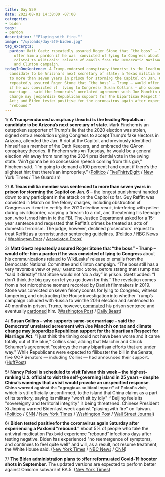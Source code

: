 ```yaml
---
title: Day 559
date: 2022-08-01 14:38:00 -07:00
categories:
- biden
tags:
- pardon
description: '"Playing with fire."'
image: "/uploads/day-559-biden.jpg"
tag_excerpts:
  pardon: Matt Gaetz repeatedly assured Roger Stone that “the boss” – Trump – would
    offer him a pardon if he was  convicted of lying to Congress about his communications
    related to WikiLeaks' release of emails from the Democratic National Committee
    and Clinton campaign.
todayInOneSentence: A Trump-endorsed conspiracy theorist is the leading Republican
  candidate to be Arizona’s next secretary of state; a Texas militia member was sentenced
  to more than seven years in prison for storming the Capitol on Jan. 6; Matt Gaetz
  repeatedly assured Roger Stone that “the boss” – Trump – would offer him a pardon
  if he was convicted of  lying to Congress; Susan Collins – who supports same-sex
  marriage – said the Democrats' unrelated agreement with Joe Manchin on tax and climate
  change may jeopardize Republican support for the bipartisan Respect for Marriage
  Act; and Biden tested positive for the coronavirus again after experiencing a Paxlovid
  “rebound.”
---
```


1/ **A Trump-endorsed conspiracy theorist is the leading Republican candidate to be Arizona’s next secretary of state**. Mark Finchem is an outspoken supporter of Trump's lie that the 2020 election was stolen, signed onto a resolution urging Congress to accept Trump’s fake electors in Arizona, attended the Jan. 6 riot at the Capitol, and previously identified himself as a member of the Oath Keepers, and embraced the QAnon conspiracy theories. If Finchem wins on Tuesday, he would be a general election win away from running the 2024 presidential vote in the swing state. “Ain’t gonna be no concession speech coming from this guy,” Finchem said. “I’m going to demand a 100 percent hand count if there’s the slightest hint that there’s an impropriety.” ([Politico](https://www.politico.com/news/2022/08/01/trump-arizona-finchem-secretary-state-00048879) / [FiveThirtyEight](https://fivethirtyeight.com/features/how-far-right-will-republican-primary-voters-go-in-arizona-and-missouri/) / [New York Times](https://www.nytimes.com/2022/08/01/us/politics/mark-finchem-arizona-elections.html) / [The Guardian](https://www.theguardian.com/us-news/2022/aug/01/arizona-republicans-kari-lake-mark-finchem))

2/ **A Texas militia member was sentenced to more than seven years in prison for storming the Capitol on Jan. 6** – the longest punishment handed down to any participant in the attack on the Capitol so far. Guy Reffitt was convicted in March on five felony charges, including obstruction of Congress as it met to certify the 2020 election result, interfering with police during civil disorder, carrying a firearm to a riot, and threatening his teenage son, who turned him in to the FBI. The Justice Department asked for a 15-year sentence and requested that Reffitt’s crimes be treated as acts of domestic terrorism. The judge, however, declined prosecutors' request to treat Reffitt as a terrorist under sentencing guidelines. ([Politico](https://www.politico.com/news/2022/08/01/jan-6-terrorism-sentencing-penalty-00048922) / [NBC News](https://www.nbcnews.com/politics/justice-department/capitol-rioter-guy-reffitt-gets-longest-jan-6-sentence-no-terrorism-en-rcna40664) / [Washington Post](https://www.washingtonpost.com/dc-md-va/2022/08/01/reffitt-sentence-jan6/) / [Associated Press](https://apnews.com/article/capitol-siege-prisons-donald-trump-texas-nancy-pelosi-5da51545567da3def6dc9596902edf7e))

3/ **Matt Gaetz repeatedly assured Roger Stone that “the boss” – Trump – would offer him a pardon if he was  convicted of  lying to Congress** about his communications related to WikiLeaks' release of emails from the Democratic National Committee and Clinton campaign. “The boss still has a very favorable view of you,” Gaetz told Stone, before stating that Trump had “said it directly” that Stone would not “do a day” in prison. Gaetz added: “I don’t think the big guy can let you go down for this.” The revelation comes from a hot microphone moment recorded by Danish filmmakers in 2019. Stone was convicted on seven felony counts for lying to Congress, witness tampering, and obstructing the House investigation into whether Trump’s campaign colluded with Russia to win the 2016 election and sentenced to 40 months in prison. Trump, however, [commuted](https://whatthefuckjusthappenedtoday.com/2020/07/13/day-1271/#4-trump-commuted-roger-stone%E2%80%99s-jail) his prison sentence and eventually [pardoned](https://whatthefuckjusthappenedtoday.com/2020/12/29/day-1440/#5-trump-issued-26-new-pardons-includ) him. ([Washington Post](https://www.washingtonpost.com/investigations/2022/07/30/roger-stone-matt-gaetz-pardon-mueller/) / [Daily Beast](https://www.thedailybeast.com/matt-gaetz-caught-on-hot-mic-assuring-roger-stone-of-pardon-by-donald-trump))

4/ **Susan Collins – who supports same-sex marriage – said the Democrats' unrelated agreement with Joe Manchin on tax and climate change may jeopardize Republican support for the bipartisan Respect for Marriage Act**. “I just think the timing could not have been worse and it came totally out of the blue,” Collins said, adding that Manchin and Chuck Schumer’s agreement "destroys the many bipartisan efforts that are under way." While Republicans were expected to filibuster the bill in the Senate, five GOP Senators — including Collins — had announced their support. ([HuffPost](https://www.huffpost.com/entry/collins-same-sex-marriage_n_62e2d05ae4b0d0ea9b751b87))

5/ **Nancy Pelosi is scheduled to visit Taiwan this week – the highest-ranking U.S. official to visit the self-governing island in 25 years – despite China’s warnings that a visit would provoke an unspecified response**. China warned against the "egregious political impact" of Pelosi's visit, which is still officially unconfirmed, to the island that China claims as a part of its territory, saying its military "won't sit by idly" if Beijing feels its "sovereignty and territorial integrity" is being threatened. Chinese President Xi Jinping warned Biden last week against “playing with fire” on Taiwan. ([Politico](https://www.politico.com/news/2022/08/01/pelosi-taiwan-xi-biden-china-00048940) / [CNN](https://www.cnn.com/2022/08/01/politics/nancy-pelosi-taiwan-visit/index.html) / [New York Times](https://www.nytimes.com/2022/07/31/world/asia/pelosi-taiwan-china.html) / [Washington Post](https://www.washingtonpost.com/world/2022/08/01/taiwan-nancy-pelosi-china-military/) / [Wall Street Journal](https://www.wsj.com/articles/nancy-pelosi-begins-asian-tour-in-singapore-as-china-again-warns-against-visiting-taiwan-11659358264?mod=djemalertNEWS))

6/ **Biden tested positive for the coronavirus again Saturday  after experiencing a Paxlovid “rebound.”** About 5% of people who take the antiviral medication Paxlovid experience “rebound” infections days after testing negative. Biden has experienced "no reemergence of symptoms, and continues to feel quite well" and will, as a result, not resume treatment, the White House said. ([New York Times](https://www.nytimes.com/2022/07/30/us/politics/biden-covid-positive.html) / [NBC News](https://www.nbcnews.com/politics/joe-biden/biden-tests-positive-covid-paxlovid-rebound-doctor-says-rcna40791) / [CNN](https://www.cnn.com/2022/07/30/politics/joe-biden-covid-19-positive/index.html))

7/ **The Biden administration plans to offer reformulated Covid-19 booster shots in September**. The updated versions are expected to perform better against Omicron subvariant BA.5. ([New York Times](https://www.nytimes.com/2022/07/28/us/politics/covid-booster-shots.html))